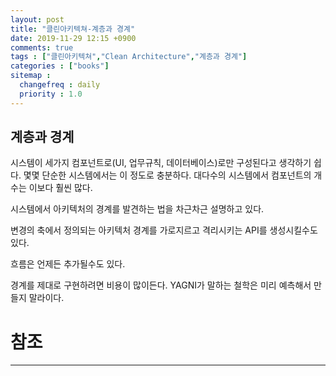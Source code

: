 ```yaml
---
layout: post
title: "클린아키텍쳐-계층과 경계"
date: 2019-11-29 12:15 +0900
comments: true
tags : ["클린아키텍쳐","Clean Architecture","계층과 경계"]
categories : ["books"]
sitemap :
  changefreq : daily
  priority : 1.0
---
```


## 계층과 경계

시스템이 세가지 컴포넌트로(UI, 업무규칙, 데이터베이스)로만 구성된다고 생각하기 쉽다.
몇몇 단순한 시스템에서는 이 정도로 충분하다. 대다수의 시스템에서 컴포넌트의 개수는 이보다 훨씬 많다.

시스템에서 아키텍처의 경계를 발견하는 법을 차근차근 설명하고 있다.

변경의 축에서 정의되는 아키텍처 경계를 가로지르고 격리시키는 API를 생성시킬수도 있다.

흐름은 언제든 추가될수도 있다.

경계를 제대로 구현하려면 비용이 많이든다. YAGNI가 말하는 철학은 미리 예측해서 만들지 말라이다.


# 참조
-----


